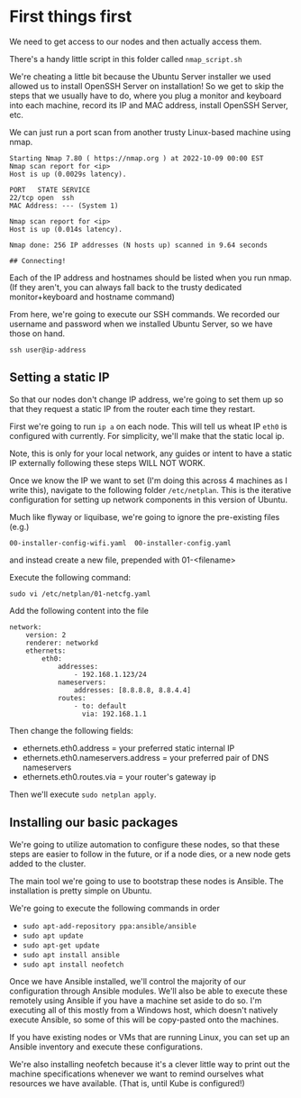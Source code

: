# First things first

We need to get access to our nodes and then actually access them.

There's a handy little script in this folder called `nmap_script.sh`

We're cheating a little bit because the Ubuntu Server installer we used allowed us to install OpenSSH Server on installation! So we get to skip the steps
that we usually have to do, where you plug a monitor and keyboard into each machine, record its IP and MAC address, install OpenSSH Server, etc.

We can just run a port scan from another trusty Linux-based machine using nmap.

    Starting Nmap 7.80 ( https://nmap.org ) at 2022-10-09 00:00 EST
    Nmap scan report for <ip>
    Host is up (0.0029s latency).

    PORT   STATE SERVICE
    22/tcp open  ssh
    MAC Address: --- (System 1)

    Nmap scan report for <ip>
    Host is up (0.014s latency).

    Nmap done: 256 IP addresses (N hosts up) scanned in 9.64 seconds

    ## Connecting!

Each of the IP address and hostnames should be listed when you run nmap. (If they aren't, you can always fall back to the trusty dedicated monitor+keyboard and hostname command)

From here, we're going to execute our SSH commands. We recorded our username and password when we installed Ubuntu Server, so we have those on hand.

`ssh user@ip-address`

## Setting a static IP

So that our nodes don't change IP address, we're going to set them up so that they request a static IP from the router each time they restart.

First we're going to run `ip a` on each node. This will tell us wheat IP `eth0` is configured with currently. For simplicity, we'll make that the static local ip.

Note, this is only for your local network, any guides or intent to have a static IP externally following these steps WILL NOT WORK.

Once we know the IP we want to set (I'm doing this across 4 machines as I write this), navigate to the following folder `/etc/netplan`. This is the iterative configuration for setting up network components in this version of Ubuntu.

Much like flyway or liquibase, we're going to ignore the pre-existing files (e.g.)

    00-installer-config-wifi.yaml  00-installer-config.yaml

and instead create a new file, prepended with 01-\<filename>

Execute the following command:

    sudo vi /etc/netplan/01-netcfg.yaml

Add the following content into the file

    network:
        version: 2
        renderer: networkd
        ethernets:
            eth0:
                addresses:
                    - 192.168.1.123/24
                nameservers:
                    addresses: [8.8.8.8, 8.8.4.4]
                routes:
                    - to: default
                      via: 192.168.1.1

Then change the following fields:

- ethernets.eth0.address = your preferred static internal IP
- ethernets.eth0.nameservers.address = your preferred pair of DNS nameservers
- ethernets.eth0.routes.via = your router's gateway ip

Then we'll execute `sudo netplan apply`.

## Installing our basic packages

We're going to utilize automation to configure these nodes, so that these steps are easier to follow in the future, or if a node dies, or a new node gets added to the cluster.

The main tool we're going to use to bootstrap these nodes is Ansible. The installation is pretty simple on Ubuntu.

We're going to execute the following commands in order

- `sudo apt-add-repository ppa:ansible/ansible`
- `sudo apt update`
- `sudo apt-get update`
- `sudo apt install ansible`
- `sudo apt install neofetch`

Once we have Ansible installed, we'll control the majority of our configuration through Ansible modules. We'll also be able to execute these remotely using Ansible if you have a machine set aside to do so. I'm executing all of this mostly from a Windows host, which doesn't natively execute Ansible, so some of this will be copy-pasted onto the machines.

If you have existing nodes or VMs that are running Linux, you can set up an Ansible inventory and execute these configurations.

We're also installing neofetch because it's a clever little way to print out the machine specifications whenever we want to remind ourselves what resources we have available. (That is, until Kube is configured!)
